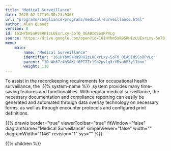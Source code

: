 ```yaml
---
title: "Medical Surveillance"
date: 2020-02-27T19:30:23.930Z
url: "programs/compliance-programs/medical-surveillance.html"
author: Alan Quandt
version: 8
id: 161HYbm5aR9SRHIzLUExrLxy-5oT0_OEABIdSSsRPVLg
source: https://drive.google.com/open?id=161HYbm5aR9SRHIzLUExrLxy-5oT0_OEABIdSSsRPVLg
menu:
    main:
        name: "Medical Surveillance"
        identifier: "161HYbm5aR9SRHIzLUExrLxy-5oT0_OEABIdSSsRPVLg"
        parent: "1D-Ah67z4hSAKLf0PITZr19h2pvlg3rVBva6P3yl1bno"
        weight: 110
---
```









To assist in the recordkeeping requirements for occupational health surveillance, the  {{% system-name %}}  system provides many time-saving features and functionalities. With regular medical surveillance, the necessary documentation and compliance reporting can easily be generated and automated through data overlay technology on necessary forms, as well as through encounter protocols and configured print definitions.

{{% drawio border="true" viewerToolbar="true" fitWindow="false" diagramName="Medical Surveillance" simpleViewer="false" width="" diagramWidth="1146" revision="1" sys="" %}}

{{% children %}}

